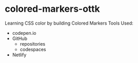 # colored-markers-ottk
Learning CSS color by building Colored Markers
 Tools Used:
 * codepen.io
 * GitHub
    * repositories
    * codespaces
* Netlify
